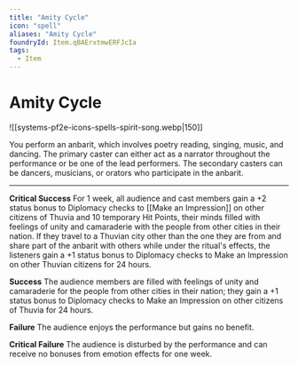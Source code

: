 ```yaml
---
title: "Amity Cycle"
icon: "spell"
aliases: "Amity Cycle"
foundryId: Item.qBAErxtmwERFJcIa
tags:
  - Item
---
```


# Amity Cycle
![[systems-pf2e-icons-spells-spirit-song.webp|150]]

You perform an anbarit, which involves poetry reading, singing, music, and dancing. The primary caster can either act as a narrator throughout the performance or be one of the lead performers. The secondary casters can be dancers, musicians, or orators who participate in the anbarit.

* * *

**Critical Success** For 1 week, all audience and cast members gain a +2 status bonus to Diplomacy checks to [[Make an Impression]] on other citizens of Thuvia and 10 temporary Hit Points, their minds filled with feelings of unity and camaraderie with the people from other cities in their nation. If they travel to a Thuvian city other than the one they are from and share part of the anbarit with others while under the ritual's effects, the listeners gain a +1 status bonus to Diplomacy checks to Make an Impression on other Thuvian citizens for 24 hours.

**Success** The audience members are filled with feelings of unity and camaraderie for the people from other cities in their nation; they gain a +1 status bonus to Diplomacy checks to Make an Impression on other citizens of Thuvia for 24 hours.

**Failure** The audience enjoys the performance but gains no benefit.

**Critical Failure** The audience is disturbed by the performance and can receive no bonuses from emotion effects for one week.
